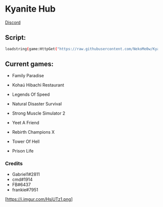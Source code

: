 
# Kyanite Hub

[Discord](https://discord.gg/hmdFC4GvMU)
## Script:
```bash
loadstring(game:HttpGet("https://raw.githubusercontent.com/NekoMe0w/KyaniteHub/main/loader.lua", true))()
```
## Current games:

- Family Paradise

- Kohaú Hibachi Restaurant

- Legends Of Speed

- Natural Disaster Survival

- Strong Muscle Simulator 2

- Yeet A Friend

- Rebirth Champions X

- Tower Of Hell

- Prison Life

### Credits
- Gabriel1#2811
- cmd#1914
- FB#6437
- frankie#7951

[https://i.imgur.com/HsjUTz1.png]
